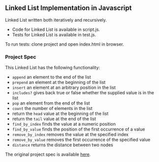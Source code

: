 ## Linked List Implementation in Javascript

Linked List written both iteratively and recursively.

* Code for Linked List is available in script.js.
* Tests for Linked List is available in test.js.

To run tests: clone project and open index.html in browser.

### Project Spec

This Linked List has the following functionality:

* `append` an element to the end of the list
* `prepend` an element at the beginning of the list
* `insert` an element at an arbitrary position in the list
* `includes?` gives back true or false whether the supplied value is in the list
* `pop` an element from the end of the list
* `count` the number of elements in the list
* return the `head` value at the beginning of the list
* return the `tail` value at the end of the list
* `find_by_index` finds the value at a numeric position
* `find_by_value` finds the position of the first occurrence of a value
* `remove_by_index` removes the value at the specified index
* `remove_by_value` removes the first occurrence of the specified value
* `distance` returns the distance between two nodes

The original project spec is available  [here](https://github.com/turingschool/challenges/blob/master/linked_lists.markdown).
